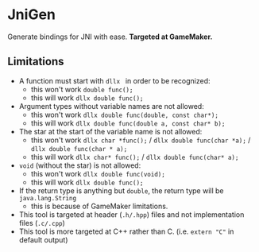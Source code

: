 # JniGen
Generate bindings for JNI with ease. **Targeted at GameMaker.**

## Limitations
- A function must start with `dllx ` in order to be recognized:
  - this won't work `double func();`
  - this will work `dllx double func();`
- Argument types without variable names are not allowed:
  - this won't work `dllx double func(double, const char*);`
  - this will work `dllx double func(double a, const char* b);`
- The star at the start of the variable name is not allowed:
  - this won't work `dllx char *func();` / `dllx double func(char *a);` / `dllx double func(char * a);`
  - this will work `dllx char* func();` / `dllx double func(char* a);`
- `void` (without the star) is not allowed:
  - this won't work `dllx double func(void);`
  - this will work `dllx double func();`
- If the return type is anything but `double`, the return type will be `java.lang.String`
  - this is because of GameMaker limitations.
- This tool is targeted at header (`.h/.hpp`) files and not implementation files (`.c/.cpp`)
- This tool is more targeted at C++ rather than C. (i.e. `extern "C"` in default output)
